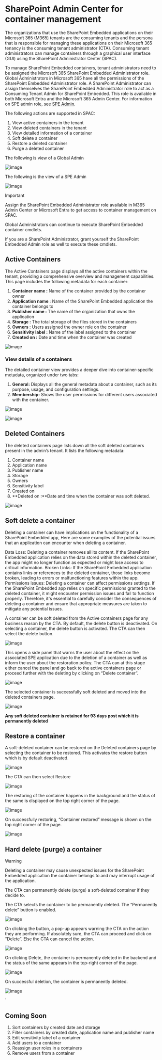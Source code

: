 # SharePoint Admin Center for container management

The organizations that use the SharePoint Embedded applications on their Microsoft 365 (M365) tenants are the consuming tenants and the persona that is responsible for managing these applications on their Microsoft 365 tenancy is the consuming tenant administrator (CTA). Consuming tenant administrators can manage containers through a graphical user interface (GUI) using the SharePoint Administrator Center (SPAC). 

To manage SharePoint Embedded containers, tenant administrators need to be assigned the Microsoft 365 SharePoint Embedded Administrator role. Global Administrators in Microsoft 365 have all the permissions of the SharePoint Embedded Administrator role. A SharePoint Administrator can assign themselves the SharePoint Embedded Administrator role to act as a Consuming Tenant Admin for SharePoint Embedded. This role is available in both Microsoft Entra and the Microsoft 365 Admin Center.
For information on SPE admin role, see [SPE Admin](https://github.com/cindylay/sp-dev-docs/blob/update-ga/docs/embedded/concepts/admin-exp/adminrole.md).

The following actions are supported in SPAC:

1. View active containers in the tenant
2. View deleted containers in the tenant
3. View detailed information of a container
4. Soft delete a container
5. Restore a deleted container
6. Purge a deleted container

The following is view of a Global Admin

![image](https://github.com/cindylay/sp-dev-docs/assets/136049061/7fc0e225-5bc1-4772-bd93-13e3f4d72708)

The following is the view of a SPE Admin

![image](https://github.com/cindylay/sp-dev-docs/assets/136049061/ab6cba19-70d2-4385-9ab9-e97c23ad1ad1)


> [!IMPORTANT]
> Assign the SharePoint Embedded Administrator role available in M365 Admin Center or Microsoft Entra to get access to container management on SPAC.
> 
> Global Administrators can continue to execute SharePoint Embedded container cmdlets.
> 
> If you are a SharePoint Administrator, grant yourself the SharePoint Embedded Admin role as well to execute these cmdlets.

## Active Containers
The Active Containers page displays all the active containers within the tenant, providing a comprehensive overview and management capabilities. This page includes the following metadata for each container:

1. **Container name :** Name of the container provided by the container owner
2. **Application name :** Name of the SharePoint Embedded application the container belongs to
3. **Publisher name :** The name of the organization that owns the application 
4. **Storage :** The total storage of the files stored in the containers
5. **Owners :** Users assigned the owner role on the container
6. **Sensitivity label :** Name of the label assigned to the container
7. **Created on :** Date and time when the container was created

![image](https://github.com/cindylay/sp-dev-docs/assets/136049061/0ff42ea0-832b-4618-8da1-ed30365786fd)


### View details of a containers
The detailed container view provides a deeper dive into container-specific metadata, organized under two tabs:

1. **General:** Displays all the general metadata about a container, such as its purpose, usage, and configuration settings.
2. **Membership:** Shows the user permissions for different users associated with the container. 

![image](https://github.com/cindylay/sp-dev-docs/assets/136049061/cd85c8dc-31be-46ee-9e8c-5e1318496359)

![image](https://github.com/cindylay/sp-dev-docs/assets/136049061/f4c8c143-01d3-473f-842d-733a5eb6b4d5)


  
## Deleted Containers
The deleted containers page lists down all the soft deleted containers present in the admin’s tenant. It lists the following metadata:
1. Container name
2. Application name
3. Publisher name
4. Storage
5. Owners
6. Sensitivity label
7. Created on
8. **Deleted on :**Date and time when the container was soft deleted.

![image](https://github.com/cindylay/sp-dev-docs/assets/136049061/614c9083-4d3f-40ec-9e77-dcb9ab31fdea)


 ## Soft delete a container
Deleting a container can have implications on the functionality of a SharePoint Embedded app, Here are some examples of the potential issues that an application can encounter when deleting a container.

Data Loss: Deleting a container removes all its content. If the SharePoint Embedded application relies on the data stored within the deleted container, the app might no longer function as expected or might lose access to critical information.
Broken Links: If the SharePoint Embedded application contains links or references to the deleted container, those links become broken, leading to errors or malfunctioning features within the app.
Permissions Issues: Deleting a container can affect permissions settings. If the SharePoint Embedded app relies on specific permissions granted to the deleted container, it might encounter permission issues and fail to function properly.
Therefore, it's essential to carefully consider the consequences of deleting a container and ensure that appropriate measures are taken to mitigate any potential issues.

A container can be soft deleted from the Active containers page for any business reason by the CTA. By default, the delete button is deactivated. On selecting a container, the delete button is activated. The CTA can then select the delete button.

![image](https://github.com/cindylay/sp-dev-docs/assets/136049061/0a649c5e-a39d-4822-b203-0dbb7f97b1ee)


 This opens a side panel that warns the user about the effect on the associated SPE application due to the deletion of a container as well as inform the user about the restoration policy. The CTA can at this stage either cancel the panel and go back to the active containers page or proceed further with the deleting by clicking on “Delete container”.

 ![image](https://github.com/cindylay/sp-dev-docs/assets/136049061/5f4d0ad0-8ca8-4a78-8b33-a04bc12b9d7b)

 
The selected container is successfully soft deleted and moved into the deleted containers page.

![image](https://github.com/cindylay/sp-dev-docs/assets/136049061/175467e8-1154-40f4-bf3b-ee14718d81ae)

**Any soft deleted container is retained for 93 days post which it is permanently deleted**

## Restore a container
A soft-deleted container can be restored on the Deleted containers page by selecting the container to be restored. This activates the restore button which is by default deactivated. 

![image](https://github.com/cindylay/sp-dev-docs/assets/136049061/87b3480b-d315-4898-ae09-f03939fb901c)

The CTA can then select Restore

![image](https://github.com/cindylay/sp-dev-docs/assets/136049061/96bd77d7-189d-425a-a638-61b95484b583)
 
The restoring of the container happens in the background and the status of the same is displayed on the top right corner of the page.

![image](https://github.com/cindylay/sp-dev-docs/assets/136049061/1220473d-4d30-460e-a43f-f20b068483fc)

 
On successfully restoring, “Container restored” message is shown on the top right corner of the page.

![image](https://github.com/cindylay/sp-dev-docs/assets/136049061/b58d3e8f-b79d-406b-9b7b-c862dd58776b)

 
## Hard delete (purge) a container

> [!Warning]
>
>Deleting a container may cause unexpected issues for the SharePoint Embedded application the container belongs to and may interrupt usage of the application.

The CTA can permanently delete (purge) a soft-deleted container if they decide to.

The CTA selects the container to be permanently deleted. The “Permanently delete” button is enabled. 

 ![image](https://github.com/cindylay/sp-dev-docs/assets/136049061/9d615997-ac76-41b1-b414-fbb5dfe3f6b0)

On clicking the button, a pop-up appears warning the CTA on the action they are performing. If absolutely sure, the CTA can proceed and click on “Delete”. Else the CTA can cancel the action.

![image](https://github.com/cindylay/sp-dev-docs/assets/136049061/0f165644-be3c-4538-944d-e2d5b15cca5d)

 
On clicking Delete, the container is permanently deleted in the backend and the status of the same appears in the top-right corner of the page.

![image](https://github.com/cindylay/sp-dev-docs/assets/136049061/bd53df0c-dfd9-4316-8700-b3b84dd125e1)
 
On successful deletion, the container is permanently deleted.

![image](https://github.com/cindylay/sp-dev-docs/assets/136049061/4cedfce6-1b41-4525-a78d-c42f6eabdaf5)

` 
## Coming Soon
1. Sort containers by created date and storage
2. Filter containers by created date, application name and publisher name
3. Edit sensitivity label of a container
4. Add users to a container
5. Reassign user roles in a containers
6. Remove users from a container

